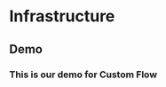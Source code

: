 # Infrastructure

<script setup>
import { ref } from "vue";
import { Background } from "@vue-flow/background";
import { Position, MarkerType } from "@vue-flow/core";

const edges = ref([
  {
    id: "e1-2",
    source: "1",
    target: "2",
    sourceHandle: "1bottoms",
    targetHandle: "2topt",
    animated: true,
    label: "HTTP Request",
    labelBgStyle: { fill: "orange" },
    markerEnd: MarkerType.ArrowClosed,
    type: "smoothstep",
  },
  {
    id: "e1-3",
    source: "1",
    target: "3",
    animated: true,
    label: "HTTP Request",
    labelBgStyle: { fill: "orange" },
    markerEnd: MarkerType.ArrowClosed,
    type: "smoothstep",
  },
  {
    id: "e2-2a",
    source: "2",
    target: "2a",
    sourceHandle: "2tops",
    targetHandle: "2abottomt",
    animated: true,
    label: "HTTP Request",
    labelBgStyle: { fill: "orange" },
    markerEnd: MarkerType.ArrowClosed,
    type: "smoothstep",
  },
   {
    id: "e2a-2a1",
    source: "2a",
    target: "2a1",
    sourceHandle: "2tops",
    targetHandle: "2bottomt",
    animated: true,
    label: "http request",
    labelBgStyle: { fill: "orange" },
    markerEnd: MarkerType.ArrowClosed,
    type: "smoothstep",
    },
   {
    id: "e2a-2a1",
    source: "2a",
    target: "2a1",
    sourceHandle: "2arights",
    targetHandle: "2a1rightt",
    animated: true,
    label: "http request",
    labelBgStyle: { fill: "orange" },
    markerEnd: MarkerType.ArrowClosed,
    type: "smoothstep",
    },
   {
    id: "e2a-2",
    source: "2a",
    target: "2",
    sourceHandle: "2arights",
    targetHandle: "2rightt",
    animated: true,
    label: "http request",
    labelBgStyle: { fill: "orange" },
    markerEnd: MarkerType.ArrowClosed,
    type: "smoothstep",
    },
  // {
  //   id: "e2a1-2",
  //   source: "2a1",
  //   target: "2",
  //   sourceHandle: "2a1bottoms",
  //   targetHandle: "2bottomt",
  //   animated: true,
  //   // label: "HTTP Request",
  //   labelBgStyle: { fill: "orange" },
  //   markerEnd: MarkerType.ArrowClosed,
  //   type: "smoothstep",
  // },
   {
    id: "e2a1-2",
    source: "2a1",
    target: "2",
    sourceHandle: "2a1lefts",
    targetHandle: "2leftt",
    animated: true,
    // label: "HTTP Request",
    labelBgStyle: { fill: "orange" },
    markerEnd: MarkerType.ArrowClosed,
    type: "smoothstep",
  },
  //  {
  //   id: "e2-3",
  //   source: "2",
  //   target: "3",
  //   sourceHandle: "2bottoms",
  //   targetHandle: "3bottomt",
  //   animated: true,
  //   label: "HTTP Request",
  //   labelBgStyle: { fill: "orange" },
  //   markerEnd: MarkerType.ArrowClosed,
  //   type: "smoothstep",
  // },
   {
    id: "e2a1-3",
    source: "2a1",
    target: "3",
    sourceHandle: "2a1rights",
    targetHandle: "3rightt",
    animated: true,
    label: "HTTP Request",
    labelBgStyle: { fill: "orange" },
    markerEnd: MarkerType.ArrowClosed,
    type: "smoothstep",
  },
]);

const elements = ref([
  {
    id: "1",
    position: { x: 0, y: 0 },
    label: "Server",
    type: "custom",
    class: "grad",
     style: {
      width: "200px",
      height: "100px",
    },
    data: {
      imgSrc: "/logo-black.svg"
    }
  },
  {
    id: "2",
    class: "grad-green",
    position: { x: -350, y: 250 },
    label: "Web Site",
    type: "custom",
    style: {
      backgroundColor: "rgba(16, 185, 129, 0.5)",
      width: "300px",
      height: "400px",
    },
    data: {
      imgSrc: "/logo-black.svg"
    }
  },
  {
    id: "2a",
    class: "grad",
    position: { x: 50, y: 100 },
    label: "child",
    parentNode: "2",
    type: "custom",
    style: {
      width: "200px",
      height: "100px",
    },
    data: {
      imgSrc: "/logo-black.svg"
    }
  },
  {
    id: "2a1",
    class: "grad",
    position: { x: 50, y: 250 },
    label: "child",
    parentNode: "2",
    type: "custom",
            style: {
      width: "200px",
      height: "100px",
    },
    data: {
      imgSrc: "/logo-black.svg"
    }
  },
  {
    id: "3",
    class: "grad",
    position: { x: 150, y: 250 },
    label: "Game",
    type: "custom",
      style: {
      width: "200px",
      height: "100px",
    },
    data: {
      imgSrc: "/logo-black.svg"
    }
  },

]);

</script>

## Demo

### This is our demo for Custom Flow

<CustomFlow :nodes="elements" :edges="edges" />
